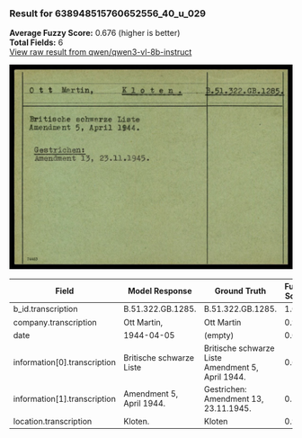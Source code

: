 ### Result for 638948515760652556_40_u_029
**Average Fuzzy Score:** 0.676 (higher is better)<br>
**Total Fields:** 6<br>
[View raw result from qwen/qwen3-vl-8b-instruct](https://github.com/RISE-UNIBAS/humanities_data_benchmark/blob/main/results/2025-10-24/T0335/request_T0335_638948515760652556_40_u_029.json)

<img src="https://github.com/RISE-UNIBAS/humanities_data_benchmark/blob/main/benchmarks/blacklist/images/638948515760652556_40_u_029.jpg?raw=true" alt="638948515760652556_40_u_029" width="600px">

| Field | Model Response | Ground Truth | Fuzzy Score | Match |
|-------|----------------|--------------|-------------|-------|
| b_id.transcription | B.51.322.GB.1285. | B.51.322.GB.1285. | 1.000 | ✅ |
| company.transcription | Ott Martin, | Ott Martin | 0.952 | ✅ |
| date | 1944-04-05 | (empty) | 0.000 | ❌ |
| information[0].transcription | Britische schwarze Liste | Britische schwarze Liste<br>Amendment 5, April 1944. | 0.658 | ❌ |
| information[1].transcription | Amendment 5, April 1944. | Gestrichen:<br>Amendment 13, 23.11.1945. | 0.525 | ❌ |
| location.transcription | Kloten. | Kloten | 0.923 | ✅ |
